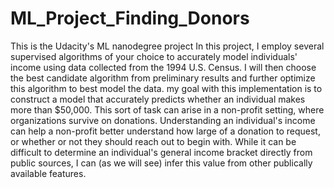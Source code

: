 # ML_Project_Finding_Donors
This is the Udacity's  ML nanodegree  project 
In this project, I employ several supervised algorithms of your choice to accurately model individuals' income using data collected from the 1994 U.S. Census. I will then choose the best candidate algorithm from preliminary results and further optimize this algorithm to best model the data. my goal with this implementation is to construct a model that accurately predicts whether an individual makes more than $50,000. This sort of task can arise in a non-profit setting, where organizations survive on donations. Understanding an individual's income can help a non-profit better understand how large of a donation to request, or whether or not they should reach out to begin with. While it can be difficult to determine an individual's general income bracket directly from public sources, I can (as we will see) infer this value from other publically available features.
